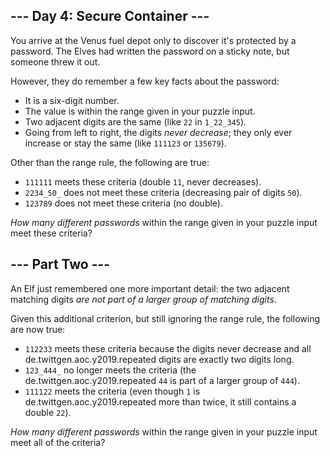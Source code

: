 

## --- Day 4: Secure Container ---

You arrive at the Venus fuel depot only to discover it's protected by a password. The Elves had written the password on a sticky note, but someone <span title="Look on the bright side - isn't it more secure if nobody knows the password?">threw it out</span>.

However, they do remember a few key facts about the password:

*   It is a six-digit number.
*   The value is within the range given in your puzzle input.
*   Two adjacent digits are the same (like `22` in `1_22_345`).
*   Going from left to right, the digits _never decrease_; they only ever increase or stay the same (like `111123` or `135679`).

Other than the range rule, the following are true:

*   `111111` meets these criteria (double `11`, never decreases).
*   `2234_50_` does not meet these criteria (decreasing pair of digits `50`).
*   `123789` does not meet these criteria (no double).

_How many different passwords_ within the range given in your puzzle input meet these criteria?

## --- Part Two ---

An Elf just remembered one more important detail: the two adjacent matching digits _are not part of a larger group of matching digits_.

Given this additional criterion, but still ignoring the range rule, the following are now true:

*   `112233` meets these criteria because the digits never decrease and all de.twittgen.aoc.y2019.repeated digits are exactly two digits long.
*   `123_444_` no longer meets the criteria (the de.twittgen.aoc.y2019.repeated `44` is part of a larger group of `444`).
*   `111122` meets the criteria (even though `1` is de.twittgen.aoc.y2019.repeated more than twice, it still contains a double `22`).

_How many different passwords_ within the range given in your puzzle input meet all of the criteria?
